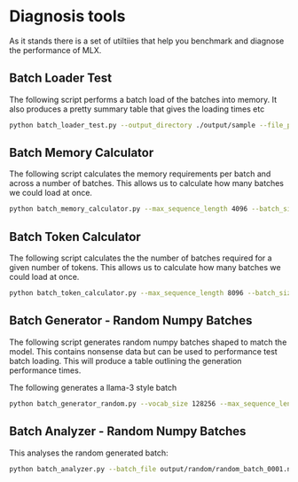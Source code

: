 # Diagnosis tools
As it stands there is a set of utiltiies that help you benchmark and diagnose the performance of MLX.

## Batch Loader Test
The following script performs a batch load of the batches into memory.
It also produces a pretty summary table that gives the loading times etc

```bash
python batch_loader_test.py --output_directory ./output/sample --file_prefix sample
```

## Batch Memory Calculator
The following script calculates the memory requirements per batch and across a number of batches.
This allows us to calculate how many batches we could load at once.

```bash
python batch_memory_calculator.py --max_sequence_length 4096 --batch_size 1024 --dtype float32 --num_batches 1024
```

## Batch Token Calculator
The following script calculates the the number of batches required for a given number of tokens.
This allows us to calculate how many batches we could load at once.

```bash
python batch_token_calculator.py --max_sequence_length 8096 --batch_size 1024 --dtype float32 --num_tokens 1024
```

## Batch Generator - Random Numpy Batches
The following script generates random numpy batches shaped to match the model.
This contains nonsense data but can be used to performance test batch loading.
This will produce a table outlining the generation performance times.

The following generates a llama-3 style batch
```bash
python batch_generator_random.py --vocab_size 128256 --max_sequence_length 8096 --batch_size 1024 --num_batches 1 --file_prefix random --output_directory output/random
```

## Batch Analyzer - Random Numpy Batches
This analyses the random generated batch:

```bash
python batch_analyzer.py --batch_file output/random/random_batch_0001.npy --tokenizer meta-llama/Meta-Llama-3-8B-Instruct
```